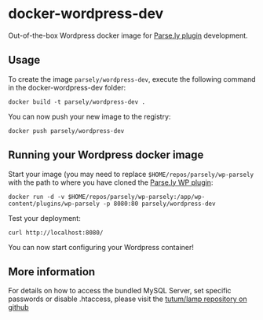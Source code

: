 docker-wordpress-dev
====================

Out-of-the-box Wordpress docker image for
[Parse.ly plugin](https://github.com/Parsely/wp-parsely) development.


Usage
-----

To create the image `parsely/wordpress-dev`, execute the following command in
the docker-wordpress-dev folder:

	docker build -t parsely/wordpress-dev .

You can now push your new image to the registry:

	docker push parsely/wordpress-dev


Running your Wordpress docker image
-----------------------------------

Start your image (you may need to replace `$HOME/repos/parsely/wp-parsely` with
the path to where you have cloned the
[Parse.ly WP plugin](https://github.com/Parsely/wp-parsely):

	docker run -d -v $HOME/repos/parsely/wp-parsely:/app/wp-content/plugins/wp-parsely -p 8080:80 parsely/wordpress-dev

Test your deployment:

	curl http://localhost:8080/

You can now start configuring your Wordpress container!


More information
----------------

For details on how to access the bundled MySQL Server, set specific passwords or disable .htaccess,
please visit the [tutum/lamp repository on github](https://github.com/tutumcloud/tutum-docker-lamp)
